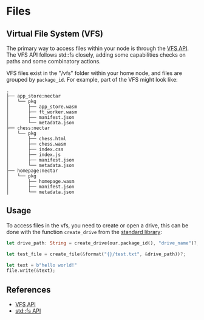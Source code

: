 # Files

## Virtual File System (VFS)

The primary way to access files within your node is through the [VFS API](./apis/vfs.md).
The VFS API follows std::fs closely, adding some capabilities checks on paths and some combinatory actions.

VFS files exist in the "/vfs" folder within your home node, and files are grouped by `package_id`.
For example, part of the VFS might look like:

```text
.
├── app_store:nectar
│   └── pkg
│       ├── app_store.wasm
│       ├── ft_worker.wasm
│       ├── manifest.json
│       └── metadata.json
├── chess:nectar
│   └── pkg
│       ├── chess.html
│       ├── chess.wasm
│       ├── index.css
│       ├── index.js
│       ├── manifest.json
│       └── metadata.json
├── homepage:nectar
│   └── pkg
│       ├── homepage.wasm
│       ├── manifest.json
│       └── metadata.json
```

## Usage

To access files in the vfs, you need to create or open a drive, this can be done with the function `create_drive` from the [standard library](./process_stdlib/overview.md):

```rust
let drive_path: String = create_drive(our.package_id(), "drive_name")?;

let test_file = create_file(&format("{}/test.txt", &drive_path))?;

let text = b"hello world!"
file.write(&text);
```

## References

- [VFS API](./apis/vfs.md)
- [std::fs API](https://doc.rust-lang.org/std/fs/index.html)
